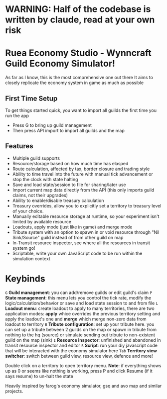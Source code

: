 # WARNING: Half of the codebase is written by claude, read at your own risk

# Ruea Economy Studio - Wynncraft Guild Economy Simulator!

As far as I know, this is the most comprehensive one out there
It aims to closely replicate the economy system in game as much as possible

## First Time Setup
To get things started quick, you want to import all guilds the first time you run the app
- Press G to bring up guild management
- Then press API import to import all guilds and the map

## Features
- Multiple guild supports
- Resource/storage based on how much time has elasped
- Route calculation, affected by tax, border closure and trading style
- Ability to time travel into the future with manual tick advancement or stop the clock with state halting
- Save and load state/session to file for sharing/later use
- Import current map data directly from the API (this only imports guild claims, not their upgrades)
- Ability to enable/disable treasury calculation
- Treasury overrides, allow you to explicitly set a territory to treasury level of your choice.
- Manually editable resource storage at runtime, so your experiment isn't limited by available resource
- Loadouts, apply mode (just like in game) and merge mode
- Tribute system with an option to spawn in or void resource through "Nil Sink/Source" guild instead of from other guild on map
- In-Transit resource inspector, see where all the resources in transit system go!
- Scriptable, write your own JavaScript code to be run within the simulation context

# Keybinds
`G` **Guild management**: you can add/remove guilds or edit guild's claim
`P` **State management**: this menu lets you control the tick rate, modify the logic/calculation/behavior or save and load state session to and from file
`L` **Loadout menu**: create loadout to apply to many territories, there are two application modes: **apply** whice overrides the previous territory setting and apply the loadout's one and **merge** which merge non-zero data from loadout to territory
`B` **Tribute configuration**: set up your tribute here. you can set up a tribute between 2 guilds on the map or spawn in tribute from nothing to the hq (source) or simulate sending out tribute to non-existent guild on the map (sink)
`I` **Resource inspector**: unfinished and abandoned in transit resource inspector and editor
`S` **Script**: run your diy javascript code that will be interacted with the economy simulator here
`Tab` **Territory view switcher**: switch between guild view, resource view, defence and more!

Double click on a territory to open territory menu.
**Note**: if everything shows up as 0 or seems like nothing is working, press P and click Resume (if it says resume) to un-halt the state

Heavily inspired by farog's economy simulator, gsq and avo map and similar projects.
